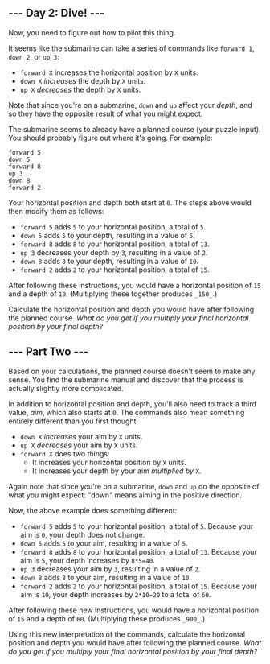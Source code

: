 ﻿
## --- Day 2: Dive! ---

Now, you need to figure out how to  pilot this thing.

It seems like the submarine can take a series of commands like  `forward 1`,  `down 2`, or  `up 3`:

-   `forward X`  increases the horizontal position by  `X`  units.
-   `down X`  _increases_  the depth by  `X`  units.
-   `up X`  _decreases_  the depth by  `X`  units.

Note that since you're on a submarine,  `down`  and  `up`  affect your  _depth_, and so they have the opposite result of what you might expect.

The submarine seems to already have a planned course (your puzzle input). You should probably figure out where it's going. For example:

```
forward 5
down 5
forward 8
up 3
down 8
forward 2

```

Your horizontal position and depth both start at  `0`. The steps above would then modify them as follows:

-   `forward 5`  adds  `5`  to your horizontal position, a total of  `5`.
-   `down 5`  adds  `5`  to your depth, resulting in a value of  `5`.
-   `forward 8`  adds  `8`  to your horizontal position, a total of  `13`.
-   `up 3`  decreases your depth by  `3`, resulting in a value of  `2`.
-   `down 8`  adds  `8`  to your depth, resulting in a value of  `10`.
-   `forward 2`  adds  `2`  to your horizontal position, a total of  `15`.

After following these instructions, you would have a horizontal position of  `15`  and a depth of  `10`. (Multiplying these together produces  `_150_`.)

Calculate the horizontal position and depth you would have after following the planned course.  _What do you get if you multiply your final horizontal position by your final depth?_


## --- Part Two ---

Based on your calculations, the planned course doesn't seem to make any sense. You find the submarine manual and discover that the process is actually slightly more complicated.

In addition to horizontal position and depth, you'll also need to track a third value,  _aim_, which also starts at  `0`. The commands also mean something entirely different than you first thought:

-   `down X`  _increases_  your aim by  `X`  units.
-   `up X`  _decreases_  your aim by  `X`  units.
-   `forward X`  does two things:
    -   It increases your horizontal position by  `X`  units.
    -   It increases your depth by your aim  _multiplied by_  `X`.

Again note that since you're on a submarine,  `down`  and  `up`  do the opposite of what you might expect: "down" means aiming in the positive direction.

Now, the above example does something different:

-   `forward 5`  adds  `5`  to your horizontal position, a total of  `5`. Because your aim is  `0`, your depth does not change.
-   `down 5`  adds  `5`  to your aim, resulting in a value of  `5`.
-   `forward 8`  adds  `8`  to your horizontal position, a total of  `13`. Because your aim is  `5`, your depth increases by  `8*5=40`.
-   `up 3`  decreases your aim by  `3`, resulting in a value of  `2`.
-   `down 8`  adds  `8`  to your aim, resulting in a value of  `10`.
-   `forward 2`  adds  `2`  to your horizontal position, a total of  `15`. Because your aim is  `10`, your depth increases by  `2*10=20`  to a total of  `60`.

After following these new instructions, you would have a horizontal position of  `15`  and a depth of  `60`. (Multiplying these produces  `_900_`.)

Using this new interpretation of the commands, calculate the horizontal position and depth you would have after following the planned course.  _What do you get if you multiply your final horizontal position by your final depth?_